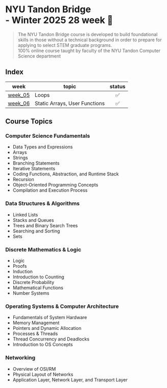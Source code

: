 # NYU Tandon Bridge <br>- Winter 2025 28 week 🚀

>The NYU Tandon Bridge course is developed to build foundational skills in those without a technical background in order to prepare for applying to select STEM graduate programs. 
<br>100% online course taught by faculty of the NYU Tandon Computer Science department

## Index

<div align="center">

| <div align="center">week</div> | topic | <div align="center">status</div> |
| ---	| ---	| --- |
| <div align="center">[week_05](https://github.com/ny000815/NYU_Tandon_Bridge_Tester/tree/main/week05)</div> | Loops | <div align="center">✅</div> |
| <div align="center">[week_06](https://github.com/ny000815/NYU_Tandon_Bridge_Tester/tree/main/week06)</div> | Static Arrays, User Functions | <div align="center">✅</div> |

</div>


## Course Topics

### Computer Science Fundamentals
- Data Types and Expressions
- Arrays
- Strings
- Branching Statements
- Iterative Statements
- Coding Functions, Abstraction, and Runtime Stack
- Recursion
- Object-Oriented Programming Concepts
- Compilation and Execution Process

### Data Structures & Algorithms
- Linked Lists
- Stacks and Queues
- Trees and Binary Search Trees
- Searching and Sorting
- Sets

### Discrete Mathematics & Logic
- Logic
- Proofs
- Induction
- Introduction to Counting
- Discrete Probability
- Mathematical Functions
- Number Systems

### Operating Systems & Computer Architecture
- Fundamentals of System Hardware
- Memory Management
- Pointers and Dynamic Allocation
- Processes & Threads
- Thread Concurrency and Deadlocks
- Introduction to OS Concepts

### Networking
- Overview of OSI/RM
- Physical Layout of Networks
- Application Layer, Network Layer, and Transport Layer
